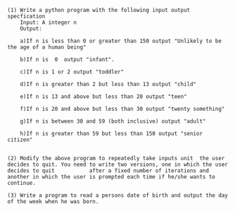 	(1) Write a python program with the following input output specfication
		Input: A integer n
		Output:

		a)If n is less than 0 or greater than 150 output "Unlikely to be the age of a human being" 

		b)If n is  0  output "infant".

		c)If n is 1 or 2 output "toddler"

		d)If n is greater than 2 but less than 13 output "child"

		e)If n is 13 and above but less than 20 output "teen"

		f)If n is 20 and above but less than 30 output "twenty something"

		g)If n is between 30 and 59 (both inclusive) output "adult"

		h)If n is greater than 59 but less than 150 output "senior citizen"


	(2) Modify the above program to repeatedly take inputs unit  the user  decides to quit. You need to write two versions, one in which the user decides to quit 			after a fixed number of iterations and another in which the user is prompted each time if he/she wants to continue.

	(3) Write a program to read a persons date of birth and output the day of the week when he was born.
